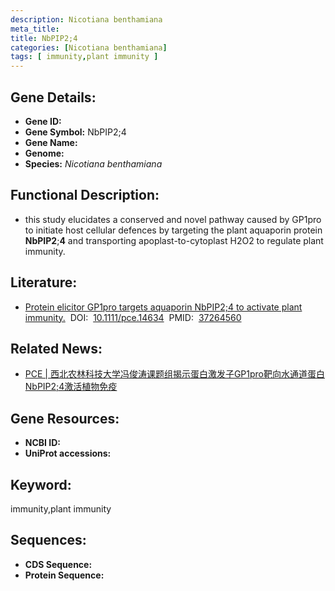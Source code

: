 ```yaml
---
description: Nicotiana benthamiana
meta_title:
title: NbPIP2;4
categories: [Nicotiana benthamiana]
tags: [ immunity,plant immunity ]
---
```


## Gene Details:
- **Gene ID:**	[]()
- **Gene Symbol:** NbPIP2;4
- **Gene Name:** 
- **Genome:** []()
- **Species:** *Nicotiana benthamiana*

## Functional Description:
   - this study elucidates a conserved and novel pathway caused by GP1pro to initiate host cellular defences by targeting the plant aquaporin protein **NbPIP2**;**4** and transporting apoplast-to-cytoplast H2O2 to regulate plant immunity.

## Literature:
   - [Protein elicitor GP1pro targets aquaporin NbPIP2;4 to activate plant immunity.]( https://onlinelibrary.wiley.com/doi/10.1111/pce.14634)&nbsp;&nbsp;DOI:&nbsp;&nbsp;[10.1111/pce.14634](https://onlinelibrary.wiley.com/doi/10.1111/pce.14634)&nbsp;&nbsp;PMID:&nbsp;&nbsp;[37264560](https://pubmed.ncbi.nlm.nih.gov/37264560/)

## Related News:
   - [PCE | 西北农林科技大学冯俊涛课题组揭示蛋白激发子GP1pro靶向水通道蛋白NbPIP2;4激活植物免疫](https://mp.weixin.qq.com/s/U7LuSSafd2RK-CBPFzeJWQ)

## Gene Resources:
- **NCBI ID:** [](https://www.ncbi.nlm.nih.gov/gene/?term=)
- **UniProt accessions:** [](https://www.uniprot.org/uniprotkb//entry)

## Keyword:
immunity,plant immunity

## Sequences:
- **CDS Sequence:**
- **Protein Sequence:**
